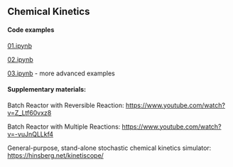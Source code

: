 ## Chemical Kinetics


#### Code examples

[01.ipynb](01.ipynb)

[02.ipynb](02.ipynb)

[03.ipynb](03.ipynb) - more advanced examples


#### Supplementary materials:

Batch Reactor with Reversible Reaction: https://www.youtube.com/watch?v=Z_Ltf60vxz8

Batch Reactor with Multiple Reactions: https://www.youtube.com/watch?v=-vuJnQLLkf4

General-purpose, stand-alone stochastic chemical kinetics simulator: https://hinsberg.net/kinetiscope/

